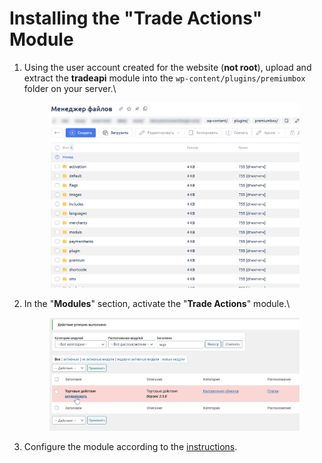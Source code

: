# Installing the "Trade Actions" Module

1.  Using the user account created for the website (**not root**), upload and extract the **tradeapi** module into the `wp-content/plugins/premiumbox` folder on your server.\

    <figure><img src="../../../.gitbook/assets/изображение (168).png" alt=""><figcaption></figcaption></figure>

2.  In the "**Modules**" section, activate the "**Trade Actions**" module.\

    <figure><img src="../../../.gitbook/assets/изображение (93).png" alt=""><figcaption></figcaption></figure>

3. Configure the module according to the [instructions](https://premium.gitbook.io/rukovodstvo-polzovatelya/osnovnye-nastroiki/khedzhirovanie/nastroiki).